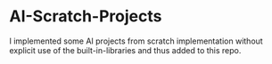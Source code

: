 # AI-Scratch-Projects
I implemented some AI projects from scratch implementation without explicit use of the built-in-libraries and thus added to this repo.

